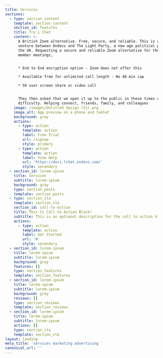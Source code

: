 ```yaml
---
title: Services
sections:
  - type: section_content
    template: section_content
    section_id: features
    title: Try L Chat
    content: >-
      A British Zoom alternative. Free, secure, and reliable. This is a joint
      venture between Ondevs and The Light Party, a new age political party for
      the UK. Requesting a secure and reliable Zoom alternative for their party
      member meetings, 


      * End to End encryption option - Zoom does not offer this

      * Available free for unlimited call length - No 40 min cap

      * 50 user screen share or video call


      They then asked that we open it up to the public in these times of
      difficulty. Helping connect, friends, family, and colleagues
    image: /images/Untitled design (51).png
    image_alt: App preview on a phone and tablet
    background: gray
    actions:
      - type: action
        template: action
        label: Free Trial
        url: /signup
        style: primary
      - type: action
        template: action
        label: View Help
        url: 'https://docs.lchat.ondevs.com/'
        style: secondary
  - section_id: lorem-ipsum
    title: Services
    subtitle: lorem-ipsum
    background: gray
    type: section_posts
    template: section_posts
  - type: section_cta
    template: section_cta
    section_id: call-to-action
    title: This Is Call to Action Block!
    subtitle: This is an optional description for the call to action block.
    actions:
      - type: action
        template: action
        label: Get Started
        url: '#'
        style: secondary
  - section_id: lorem-ipsum
    title: lorem-ipsum
    subtitle: lorem-ipsum
    background: gray
    features: []
    type: section_features
    template: section_features
  - section_id: lorem-ipsum
    title: lorem-ipsum
    subtitle: lorem-ipsum
    background: gray
    reviews: []
    type: section_reviews
    template: section_reviews
  - section_id: lorem-ipsum
    title: lorem-ipsum
    subtitle: lorem-ipsum
    actions: []
    type: section_cta
    template: section_cta
layout: landing
meta_title: 'services marketing advertising '
canonical_url: ''
---
```

